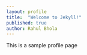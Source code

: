 ```yaml
---
layout: profile
title:  "Welcome to Jekyll!"
published: true
author: Rahul Bhola
---
```


This is a sample profile page
